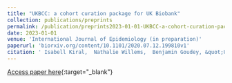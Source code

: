 ```yaml
---
title: "UKBCC: a cohort curation package for UK Biobank"
collection: publications/preprints
permalink: /publication/preprints2023-01-01-UKBCC-a-cohort-curation-package-for-UK-Biobank
date: 2023-01-01
venue: 'International Journal of Epidemiology (in preparation)'
paperurl: 'biorxiv.org/content/10.1101/2020.07.12.199810v1'
citation: ' Isabell Kiral,  Nathalie Willems,  Benjamin Goudey, &quot;UKBCC: a cohort curation package for UK Biobank.&quot; International Journal of Epidemiology (in preparation), 2023.'
---
```

[Access paper here](biorxiv.org/content/10.1101/2020.07.12.199810v1){:target="_blank"}
